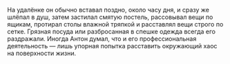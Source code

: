 
На удалёнке он обычно вставал поздно, около часу дня, и сразу же шлёпал в душ, затем застилал смятую постель, рассовывал вещи по ящикам, протирал столы влажной тряпкой и расставлял вещи строго по сетке. Грязная посуда или разбросанная в спешке одежда всегда его раздражали. Иногда Антон думал, что и его профессиональная деятельность — лишь упорная попытка расставить окружающий хаос на поверхности жизни.